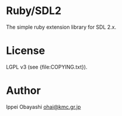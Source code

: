 # Ruby/SDL2

The simple ruby extension library for SDL 2.x.

# License

LGPL v3 (see {file:COPYING.txt}).

# Author

Ippei Obayashi <ohai@kmc.gr.jp>
